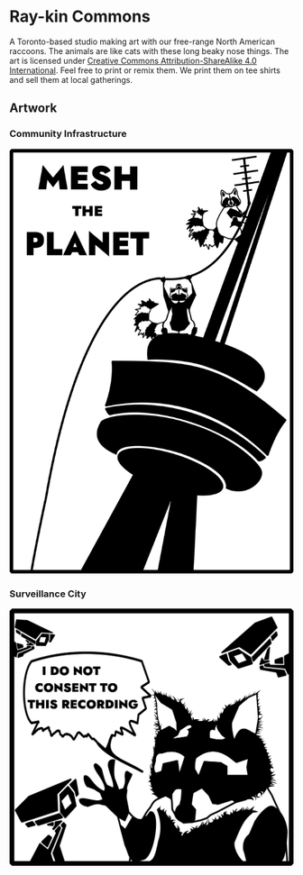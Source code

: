 Ray-kin Commons
===============

A Toronto-based studio making art with our free-range North American raccoons.
The animals are like cats with these long beaky nose things. The art is licensed
under [Creative Commons Attribution-ShareAlike 4.0 International](./LICENSE).
Feel free to print or remix them. We print them on tee shirts and sell them at
local gatherings.

## Artwork

### Community Infrastructure

![Community Infrastructure](./artwork/svg/Community_Infrastructure.svg)

### Surveillance City

![Surveillance City](./artwork/svg/Surveillance_City.svg)
